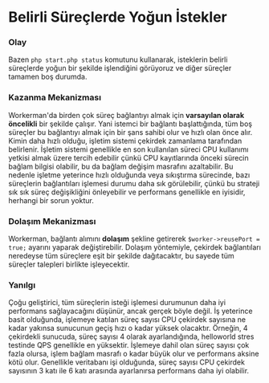 # Belirli Süreçlerde Yoğun İstekler

### Olay
Bazen `php start.php status` komutunu kullanarak, isteklerin belirli süreçlerde yoğun bir şekilde işlendiğini görüyoruz ve diğer süreçler tamamen boş durumda.

### Kazanma Mekanizması
Workerman'da birden çok süreç bağlantıyı almak için **varsayılan olarak** **öncelikli** bir şekilde çalışır. Yani istemci bir bağlantı başlattığında, tüm boş süreçler bu bağlantıyı almak için bir şans sahibi olur ve hızlı olan önce alır. Kimin daha hızlı olduğu, işletim sistemi çekirdek zamanlama tarafından belirlenir. İşletim sistemi genellikle en son kullanılan süreci CPU kullanımı yetkisi almak üzere tercih edebilir çünkü CPU kayıtlarında önceki sürecin bağlam bilgisi olabilir, bu da bağlam değişim masrafını azaltabilir. Bu nedenle işletme yeterince hızlı olduğunda veya sıkıştırma sürecinde, bazı süreçlerin bağlantıları işlemesi durumu daha sık görülebilir, çünkü bu strateji sık sık süreç değişikliğini önleyebilir ve performans genellikle en iyisidir, herhangi bir sorun yoktur.

### Dolaşım Mekanizması
Workerman, bağlantı alımını **dolaşım** şekline getirerek `$worker->reusePort = true;` ayarını yaparak değiştirebilir. Dolaşım yöntemiyle, çekirdek bağlantıları neredeyse tüm süreçlere eşit bir şekilde dağıtacaktır, bu sayede tüm süreçler talepleri birlikte işleyecektir.

### Yanılgı
Çoğu geliştirici, tüm süreçlerin isteği işlemesi durumunun daha iyi performans sağlayacağını düşünür, ancak gerçek böyle değil. İş yeterince basit olduğunda, işlemeye katılan süreç sayısı CPU çekirdek sayısına ne kadar yakınsa sunucunun geçiş hızı o kadar yüksek olacaktır. Örneğin, 4 çekirdekli sunucuda, süreç sayısı 4 olarak ayarlandığında, helloworld stres testinde QPS genellikle en yüksektir. İşlemeye dahil olan süreç sayısı çok fazla olursa, işlem bağlam masrafı o kadar büyük olur ve performans aksine kötü olur. Genellikle veritabanı işi olduğunda, süreç sayısı CPU çekirdek sayısının 3 katı ile 6 katı arasında ayarlanırsa performans daha iyi olabilir.
